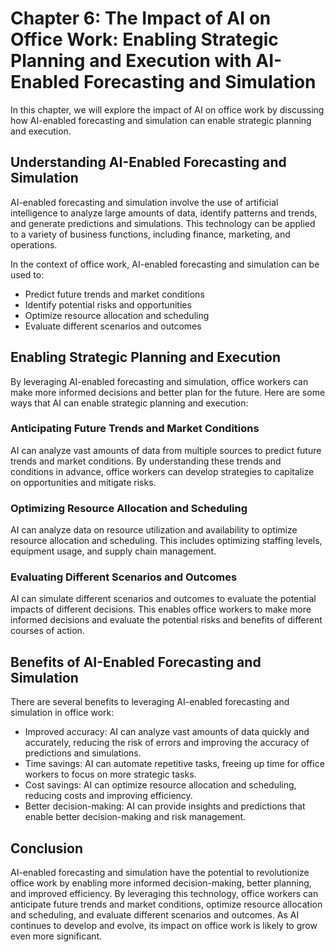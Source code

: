 Chapter 6: The Impact of AI on Office Work: Enabling Strategic Planning and Execution with AI-Enabled Forecasting and Simulation
================================================================================================================================

In this chapter, we will explore the impact of AI on office work by discussing how AI-enabled forecasting and simulation can enable strategic planning and execution.

Understanding AI-Enabled Forecasting and Simulation
---------------------------------------------------

AI-enabled forecasting and simulation involve the use of artificial intelligence to analyze large amounts of data, identify patterns and trends, and generate predictions and simulations. This technology can be applied to a variety of business functions, including finance, marketing, and operations.

In the context of office work, AI-enabled forecasting and simulation can be used to:

* Predict future trends and market conditions
* Identify potential risks and opportunities
* Optimize resource allocation and scheduling
* Evaluate different scenarios and outcomes

Enabling Strategic Planning and Execution
-----------------------------------------

By leveraging AI-enabled forecasting and simulation, office workers can make more informed decisions and better plan for the future. Here are some ways that AI can enable strategic planning and execution:

### Anticipating Future Trends and Market Conditions

AI can analyze vast amounts of data from multiple sources to predict future trends and market conditions. By understanding these trends and conditions in advance, office workers can develop strategies to capitalize on opportunities and mitigate risks.

### Optimizing Resource Allocation and Scheduling

AI can analyze data on resource utilization and availability to optimize resource allocation and scheduling. This includes optimizing staffing levels, equipment usage, and supply chain management.

### Evaluating Different Scenarios and Outcomes

AI can simulate different scenarios and outcomes to evaluate the potential impacts of different decisions. This enables office workers to make more informed decisions and evaluate the potential risks and benefits of different courses of action.

Benefits of AI-Enabled Forecasting and Simulation
-------------------------------------------------

There are several benefits to leveraging AI-enabled forecasting and simulation in office work:

* Improved accuracy: AI can analyze vast amounts of data quickly and accurately, reducing the risk of errors and improving the accuracy of predictions and simulations.
* Time savings: AI can automate repetitive tasks, freeing up time for office workers to focus on more strategic tasks.
* Cost savings: AI can optimize resource allocation and scheduling, reducing costs and improving efficiency.
* Better decision-making: AI can provide insights and predictions that enable better decision-making and risk management.

Conclusion
----------

AI-enabled forecasting and simulation have the potential to revolutionize office work by enabling more informed decision-making, better planning, and improved efficiency. By leveraging this technology, office workers can anticipate future trends and market conditions, optimize resource allocation and scheduling, and evaluate different scenarios and outcomes. As AI continues to develop and evolve, its impact on office work is likely to grow even more significant.

